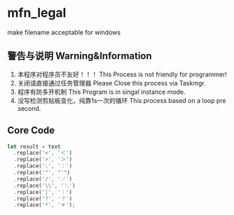 # mfn_legal
make filename acceptable for windows

## 警告与说明 Warning&Information

1. 本程序对程序员不友好！！！    This Process is not friendly for programmer!
2. 关闭请直接通过任务管理器      Please Close this process via Taskmgr.
3. 程序有防多开机制              This Program is in singal instance mode.
4. 没写检测剪贴板变化，纯靠1s一次的循环    This process based on a loop pre second.

## Core Code
```rust
let result = text
  .replace('<', '＜')
  .replace('>', '＞')
  .replace(':', '：')
  .replace('"', "'")
  .replace('/', '／')
  .replace('\\', '＼')
  .replace('|', '｜')
  .replace('?', '？')
  .replace('*', '＊');
```
